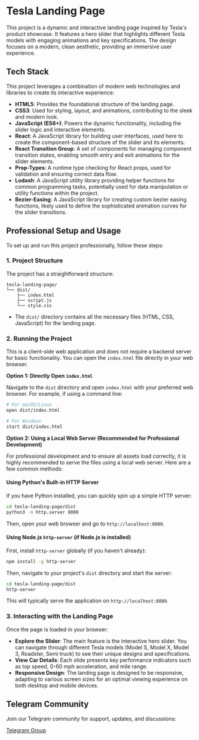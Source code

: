 # Tesla Landing Page

This project is a dynamic and interactive landing page inspired by Tesla's product showcase. It features a hero slider that highlights different Tesla models with engaging animations and key specifications. The design focuses on a modern, clean aesthetic, providing an immersive user experience.




## Tech Stack

This project leverages a combination of modern web technologies and libraries to create its interactive experience:

*   **HTML5**: Provides the foundational structure of the landing page.
*   **CSS3**: Used for styling, layout, and animations, contributing to the sleek and modern look.
*   **JavaScript (ES6+)**: Powers the dynamic functionality, including the slider logic and interactive elements.
*   **React**: A JavaScript library for building user interfaces, used here to create the component-based structure of the slider and its elements.
*   **React Transition Group**: A set of components for managing component transition states, enabling smooth entry and exit animations for the slider elements.
*   **Prop-Types**: A runtime type checking for React props, used for validation and ensuring correct data flow.
*   **Lodash**: A JavaScript utility library providing helper functions for common programming tasks, potentially used for data manipulation or utility functions within the project.
*   **Bezier-Easing**: A JavaScript library for creating custom bezier easing functions, likely used to define the sophisticated animation curves for the slider transitions.




## Professional Setup and Usage

To set up and run this project professionally, follow these steps:

### 1. Project Structure

The project has a straightforward structure:

```
tesla-landing-page/
└── dist/
    ├── index.html
    ├── script.js
    └── style.css
```

- The `dist/` directory contains all the necessary files (HTML, CSS, JavaScript) for the landing page.

### 2. Running the Project

This is a client-side web application and does not require a backend server for basic functionality. You can open the `index.html` file directly in your web browser.

**Option 1: Directly Open `index.html`**

Navigate to the `dist` directory and open `index.html` with your preferred web browser. For example, if using a command line:

```bash
# For macOS/Linux
open dist/index.html

# For Windows
start dist/index.html
```

**Option 2: Using a Local Web Server (Recommended for Professional Development)**

For professional development and to ensure all assets load correctly, it is highly recommended to serve the files using a local web server. Here are a few common methods:

#### Using Python's Built-in HTTP Server

If you have Python installed, you can quickly spin up a simple HTTP server:

```bash
cd tesla-landing-page/dist
python3 -m http.server 8000
```

Then, open your web browser and go to `http://localhost:8000`.

#### Using Node.js `http-server` (if Node.js is installed)

First, install `http-server` globally (if you haven't already):

```bash
npm install -g http-server
```

Then, navigate to your project's `dist` directory and start the server:

```bash
cd tesla-landing-page/dist
http-server
```

This will typically serve the application on `http://localhost:8080`.

### 3. Interacting with the Landing Page

Once the page is loaded in your browser:

- **Explore the Slider**: The main feature is the interactive hero slider. You can navigate through different Tesla models (Model S, Model X, Model 3, Roadster, Semi truck) to see their unique designs and specifications.
- **View Car Details**: Each slide presents key performance indicators such as top speed, 0-60 mph acceleration, and mile range.
- **Responsive Design**: The landing page is designed to be responsive, adapting to various screen sizes for an optimal viewing experience on both desktop and mobile devices.




## Telegram Community

Join our Telegram community for support, updates, and discussions:

[Telegram Group](https://t.me/codeash1430)



